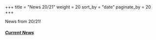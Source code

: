 +++
title = "News 20/21"
weight = 20
sort_by = "date"
paginate_by = 20
+++

News from 20/21!

##### [<i class="bi bi-bell-fill"></i> Current News](@/news/_index.md)
